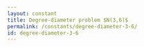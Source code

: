 ```yaml
---
layout: constant
title: Degree-diameter problem $N(3,6)$
permalink: /constants/degree-diameter-3-6/
id: degree-diameter-3-6
---
```

